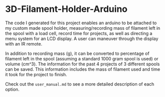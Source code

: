 # 3D-Filament-Holder-Arduino

The code I generated for this project enables an arduino to be attached to my custom made spool holder, measuring/recording mass of filament left in the spool with a load cell, record time for projects, as well as directing a menu system for an LCD display. A user can maneuver through the display with an IR remote.

In addition to recording mass (g), it can be converted to percentage of filament left in the spool (assuming a standard 1000 gram spool is used) or volume (cm^3). The information for the past 4 projects of 3 different spools can be saved. This information includes the mass of filament used and time it took for the project to finish.

Check out the `user_manual.md` to see a more detailed description of each option.
